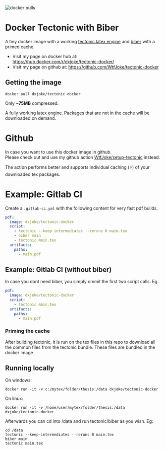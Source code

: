 ![docker pulls](https://img.shields.io/docker/pulls/dxjoke/tectonic-docker.svg)
# Docker Tectonic with Biber 
A tiny docker image with a working [tectonic latex
engine](https://tectonic-typesetting.github.io/en-US/index.html) and [biber](https://github.com/plk/biblatex) with a primed cache.

* Visit my page on docker hub at: https://hub.docker.com/r/dxjoke/tectonic-docker/
* Visit my page on github at: https://github.com/WtfJoke/tectonic-docker


## Getting the image
```
docker pull dxjoke/tectonic-docker
```

Only **~75MB** compressed.

A fully working latex engine. Packages that are not in the cache will be
downloaded on demand.


# Github
In case you want to use this docker image in github.
</br>
Please check out and use my github action [WtfJoke/setup-tectonic](https://github.com/WtfJoke/setup-tectonic) instead. 

The action performs better and supports individual caching (:zap:) of your downloaded tex packages.

# Example: Gitlab CI

Create a `.gitlab-ci.yml` with the following content for very fast
pdf builds.

```yaml
pdf:
  image: dxjoke/tectonic-docker
  script:
    - tectonic --keep-intermediates --reruns 0 main.tex
    - biber main
    - tectonic main.tex
  artifacts:
    paths:
      - main.pdf
```

## Example: Gitlab CI (without biber)
In case you dont need biber, you simply ommit the first two script calls. Eg.

```yaml
pdf:
  image: dxjoke/tectonic-docker
  script:
    - tectonic main.tex
  artifacts:
    paths:
      - main.pdf
```

### Priming the cache

After building tectonic, it is run on the tex files in this repo to
download all the common files from the tectonic bundle. These files are bundled in the docker image

## Running locally
On windows:

`docker run -it -v c:/mytex/folder/thesis:/data dxjoke/tectonic-docker`

On linux:

`docker run -it -v /home/user/mytex/folder/thesis:/data dxjoke/tectonic-docker`

Afterwards you can cd into /data and run tectonic/biber as you wish.
Eg:
```
cd /data
tectonic --keep-intermediates --reruns 0 main.tex
biber main
tectonic main.tex
```

